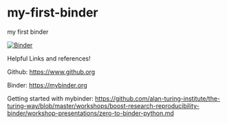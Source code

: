 # my-first-binder
my first binder

[![Binder](https://mybinder.org/badge_logo.svg)](https://mybinder.org/v2/gh/oreillycm/my-first-binder/HEAD?urlpath=lab)

Helpful Links and references!

Github: https://www.github.org

Binder: https://mybinder.org

Getting started with mybinder: https://github.com/alan-turing-institute/the-turing-way/blob/master/workshops/boost-research-reproducibility-binder/workshop-presentations/zero-to-binder-python.md


